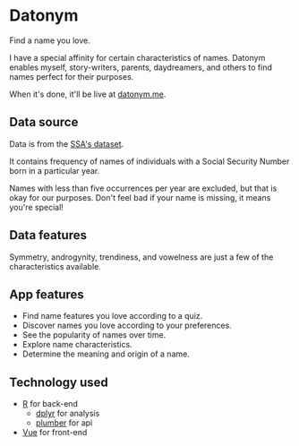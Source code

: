 # Datonym

Find a name you love.

I have a special affinity for certain characteristics of names. Datonym enables myself, story-writers, parents, daydreamers, and others to find names perfect for their purposes.

When it's done, it'll be live at [datonym.me](https://datonym.me).

## Data source

Data is from the [SSA's dataset](https://www.ssa.gov/oact/babynames/limits.html).

It contains frequency of names of individuals with a Social Security Number born in a particular year.

Names with less than five occurrences per year are excluded, but that is okay for our purposes. Don't feel bad if your name is missing, it means you're special!

## Data features

Symmetry, androgynity, trendiness, and vowelness are just a few of the characteristics available.

## App features

- Find name features you love according to a quiz.
- Discover names you love according to your preferences.
- See the popularity of names over time.
- Explore name characteristics.
- Determine the meaning and origin of a name.

## Technology used

- [R](https://www.r-project.org/) for back-end
  - [dplyr](https://dplyr.tidyverse.org/) for analysis
  - [plumber](https://www.rplumber.io/) for api
- [Vue](https://vuejs.org) for front-end


